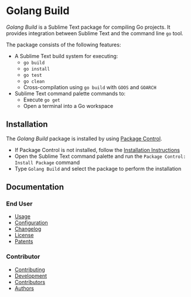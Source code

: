 # Golang Build

*Golang Build* is a Sublime Text package for compiling Go projects. It provides
integration between Sublime Text and the command line `go` tool.

The package consists of the following features:

 - A Sublime Text build system for executing:
   - `go build`
   - `go install`
   - `go test`
   - `go clean`
   - Cross-compilation using `go build` with `GOOS` and `GOARCH`
 - Sublime Text command palette commands to:
   - Execute `go get`
   - Open a terminal into a Go workspace

## Installation

The *Golang Build* package is installed by using
[Package Control](https://packagecontrol.io).

 - If Package Control is not installed, follow the [Installation Instructions](https://packagecontrol.io/installation)
 - Open the Sublime Text command palette and run the `Package Control: Install
   Package` command
 - Type `Golang Build` and select the package to perform the installation

## Documentation

### End User

 - [Usage](docs/usage.md)
 - [Configuration](docs/configuration.md)
 - [Changelog](changelog.md)
 - [License](LICENSE)
 - [Patents](PATENTS)

### Contributor

 - [Contributing](CONTRIBUTING.md)
 - [Development](docs/development.md)
 - [Contributors](CONTRIBUTORS)
 - [Authors](AUTHORS)

